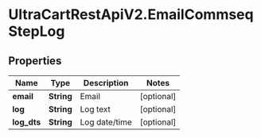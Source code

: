 # UltraCartRestApiV2.EmailCommseqStepLog

## Properties
Name | Type | Description | Notes
------------ | ------------- | ------------- | -------------
**email** | **String** | Email | [optional] 
**log** | **String** | Log text | [optional] 
**log_dts** | **String** | Log date/time | [optional] 


